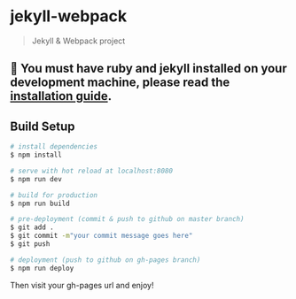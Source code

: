 # jekyll-webpack

> Jekyll & Webpack project

## 🚧 You must have ruby and jekyll installed on your development machine, please read the [installation guide](https://jekyllrb.com/docs/installation/).

## Build Setup

``` bash
# install dependencies
$ npm install

# serve with hot reload at localhost:8080
$ npm run dev

# build for production
$ npm run build

# pre-deployment (commit & push to github on master branch)
$ git add .
$ git commit -m"your commit message goes here"
$ git push

# deployment (push to github on gh-pages branch)
$ npm run deploy
```
Then visit your gh-pages url and enjoy!

